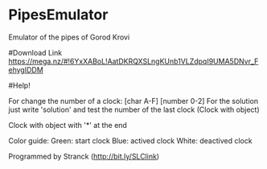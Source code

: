 # PipesEmulator
Emulator of the pipes of Gorod Krovi

#Download Link
https://mega.nz/#!6YxXABoL!AatDKRQXSLngKUnb1VLZdpqI9UMA5DNvr_FehygIDDM

#Help!

  For change the number of a clock: [char A-F] [number 0-2]
  For the solution just write 'solution' and test the number of the last clock (Clock with object)
  
  Clock with object with '*' at the end
  
  Color guide:
  Green: start clock
  Blue: actived clock
  White: deactived clock



Programmed by Stranck (http://bit.ly/SLClink)
